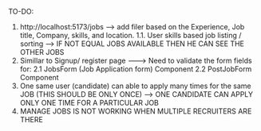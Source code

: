 TO-DO:

1. http://localhost:5173/jobs --> add filer based on the Experience, Job title, Company, skills, and location.
    1.1. User skills based job listing / sorting --> IF NOT EQUAL JOBS AVAILABLE THEN HE CAN SEE THE OTHER JOBS
2. Simillar to Signup/ register page ---> Need to validate the form fields for:
   2.1 JobsForm (Job Application form) Component
   2.2 PostJobForm Component
3. One same user (candidate) can able to apply many times for the same JOB (THIS SHOULD BE ONLY ONCE) --> ONE CANDIDATE CAN APPLY ONLY ONE TIME FOR A PARTICULAR JOB
4. MANAGE JOBS IS NOT WORKING WHEN MULTIPLE RECRUITERS ARE THERE

